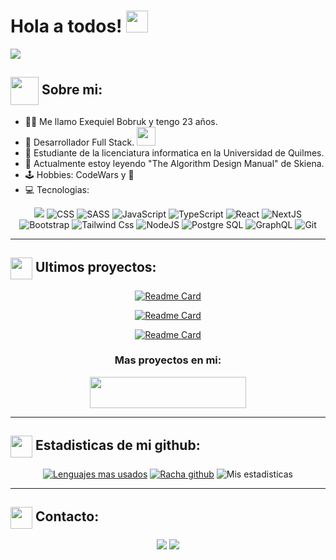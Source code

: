 # Hola a todos! <img src="https://github.com/TheDudeThatCode/TheDudeThatCode/blob/master/Assets/Hi.gif" width="35" />
<img src="https://i.postimg.cc/ZnNqhXQJ/Frame-1-1.png"/>


## <img src="https://github.com/TheDudeThatCode/TheDudeThatCode/blob/master/Assets/Developer.gif" width="45" style="display: inline-block; vertical-align: middle;"/> Sobre mi:
- 👨‍💼 Me llamo Exequiel Bobruk y tengo 23 años.
- 🏦 Desarrollador Full Stack.
      <img src="https://media.giphy.com/media/WUlplcMpOCEmTGBtBW/giphy.gif" width="30">
- 🏫 Estudiante de la licenciatura informatica en la Universidad de Quilmes.
- 📖 Actualmente estoy leyendo "The Algorithm Design Manual" de Skiena.
- 🕹️ Hobbies: CodeWars y 📖 
- 💻 Tecnologias:

<p align="center">
      <a><img src="https://img.shields.io/badge/-HTML-%23E34F26?style=for-the-badge&logo=html5&logoColor=white"  ></a> 
      <a><img src="https://img.shields.io/badge/-CSS-%231572B6?style=for-the-badge&logo=css3&logoColor=white" alt="CSS"></a>
      <a><img src="https://img.shields.io/badge/-SASS-%23CC6699?style=for-the-badge&logo=sass&logoColor=white" alt="SASS"></a>
      <a><img src="https://img.shields.io/badge/-JavaScript-%23F7DF1E?style=for-the-badge&logo=javascript&logoColor=black" alt="JavaScript"></a>
      <a><img src="https://img.shields.io/badge/-TypeScript-%233178C6?style=for-the-badge&logo=typescript&logoColor=white" alt="TypeScript"></a>
      <a><img src="https://img.shields.io/badge/-React-%2361DAFB?style=for-the-badge&logo=react&logoColor=black" alt="React"></a>
      <a><img src="https://img.shields.io/badge/-NextJs-%23FFF?style=for-the-badge&logo=next.js&logoColor=000" alt="NextJS"></a>
      <a><img src="https://img.shields.io/badge/-Bootstrap-%23563D7C?style=for-the-badge&logo=bootstrap&logoColor=white" alt="Bootstrap"></a>
      <a><img src="https://img.shields.io/badge/-Tailwind%20CSS-%2306B6D4?style=for-the-badge&logo=tailwindcss&logoColor=white" alt="Tailwind Css"></a>
      <a><img src="https://img.shields.io/badge/-NodeJS-%23339933?style=for-the-badge&logo=node.js&logoColor=white" alt="NodeJS"></a>
      <a><img src="https://img.shields.io/badge/-PostgreSQL-%234169E1?style=for-the-badge&logo=postgresql&logoColor=white" alt="Postgre SQL"></a>
      <a><img src="https://img.shields.io/badge/-GraphQl-%23E10098?style=for-the-badge&logo=graphql&logoColor=white" alt="GraphQL"></a>
      <a><img src="https://img.shields.io/badge/-Git-%23F05032?style=for-the-badge&logo=git&logoColor=white" alt="Git"></a>

</p>

---

## <img src="https://cdn-icons-png.flaticon.com/512/1454/1454827.png" width="35" style="display: inline-block; vertical-align: middle;"/> Ultimos proyectos:
<div align="center"  >
 <div>    
   
[![Readme Card](https://github-readme-stats.vercel.app/api/pin/?username=bobrukFS&repo=Portafolio&theme=tokyonight&text_color=ffffff)](https://github.com/BobrukFS/Portafolio)
   
   </div> 

   <div>
     
  [![Readme Card](https://github-readme-stats.vercel.app/api/pin/?username=bobrukFS&repo=Fundacion-Pescar-Digitalers-CodoACodo&theme=tokyonight&text_color=ffffff)](https://github.com/BobrukFS/Fundacion-Pescar-Digitalers-CodoACodo)
     
   </div>

<div>
  
  [![Readme Card](https://github-readme-stats.vercel.app/api/pin/?username=bobrukFS&repo=Proyectos-Frontend&theme=tokyonight&text_color=ffffff)](https://github.com/BobrukFS/Proyectos-Frontend)
  
</div>



<div align="center" >

### Mas proyectos en mi:
<a href="https://bobrukfs.github.io/Portafolio/" target="_blank"><img src="https://img.shields.io/badge/-Portafolio-%230077B5?style=for-the-badge&logo=microsoftoffice&logoColor=bf91f3&labelColor=1a1b27&color=1a1b27" target="_blank" width="250" height="50"></a>
      
</div>
 

</div>

---
## <img src='https://cdn-icons-png.flaticon.com/512/432/432548.png' width='35' style="display: inline-block; vertical-align: middle;"/> Estadisticas de mi github:

<div align="center">
      
[![Lenguajes mas usados](https://github-readme-stats.vercel.app/api/top-langs/?username=bobrukFS&layout=donut&theme=tokyonight&card_width=200px&text_color=ffffff)](https://github.com/anuraghazra/github-readme-stats)
[![Racha github](https://github-readme-streak-stats.herokuapp.com/?user=bobrukFS&theme=tokyonight&card_width=200px&text_color=ffffff)](https://git.io/streak-stats)
![Mis estadisticas](https://github-readme-stats.vercel.app/api?username=bobrukFS&show_icons=true&hide=issues&count_private=true&include_all_commits=true&theme=tokyonight&card_width=800px&text_color=ffffff&rank_icon=github)
      
</div>

---

## <img src="https://media3.giphy.com/media/v1.Y2lkPTc5MGI3NjExeTFhejI4aGh3djFldWlicnN6aHppdWo2NGc5cGhlc2llNG9ta243ZCZlcD12MV9pbnRlcm5hbF9naWZfYnlfaWQmY3Q9cw/8mvObIgaUbOQKQnIAQ/giphy.gif" width='35' style="display: inline-block; vertical-align: middle;"/> Contacto:

<div align="center" >
      
  <a href = "mailto:bobrukfs@gmail.com"><img src="https://img.shields.io/badge/-bobrukfs@gmail.com-%23333?style=for-the-badge&logo=gmail&logoColor=red" target="_blank" ></a>
  <a href="https://www.linkedin.com/in/exequiel-bobruk/" target="_blank"><img src="https://img.shields.io/badge/-LinkedIn-%230077B5?style=for-the-badge&logo=linkedin&logoColor=white" target="_blank" ></a> 
  

</div>







 
